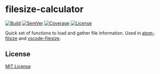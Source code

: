 # filesize-calculator
[![Build]](https://travis-ci.org/mkxml/filesize-calculator) [![SemVer]](http://semver.org/) [![Coverage]](https://coveralls.io/github/mkxml/filesize-calculator?branch=master) [![License]](LICENSE)

Quick set of functions to load and gather file information. Used in [atom-filsize](https://github.com/mkxml/atom-filesize) and [vscode-filesize](https://github.com/mkxml/vscode-filesize).

## License

[MIT License](LICENSE)

[Build]: https://img.shields.io/travis/mkxml/filesize-calculator.svg
[SemVer]: https://img.shields.io/:semver-%E2%9C%93-brightgreen.svg
[Coverage]: https://img.shields.io/coveralls/mkxml/filesize-calculator/master.svg
[License]: https://img.shields.io/npm/l/filesize-calculator.svg
